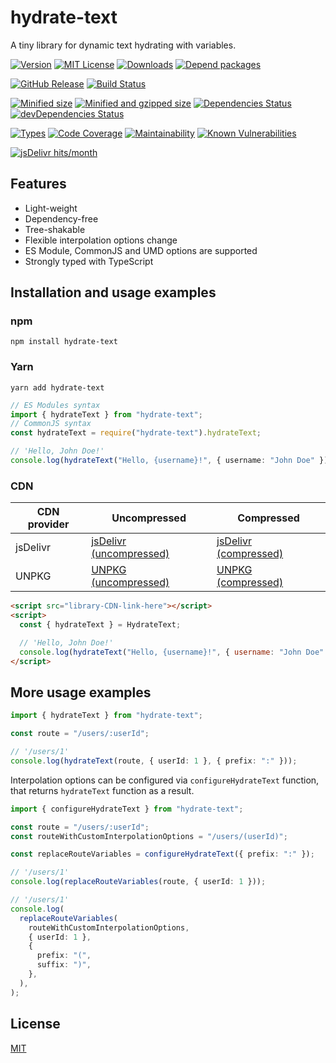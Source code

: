 # hydrate-text

A tiny library for dynamic text hydrating with variables.

[![Version][version-badge]][package-link]
[![MIT License][license-badge]][license-link]
[![Downloads][downloads-badge]][downloads-link]
[![Depend packages][depend-badge]][depend-link]

[![GitHub Release][release-badge]][releases-link]
[![Build Status][build-badge]][builds-link]

[![Minified size][min-size-badge]][size-link]
[![Minified and gzipped size][minzip-size-badge]][size-link]
[![Dependencies Status][dependencies-badge]][dependencies-link]
[![devDependencies Status][dev-dependencies-badge]][dev-dependencies-link]

[![Types][types-badge]][types-link]
[![Code Coverage][coverage-badge]][coverage-link]
[![Maintainability][maintainability-badge]][maintainability-link]
[![Known Vulnerabilities][vulnerabilities-badge]][vulnerabilities-link]

[![jsDelivr hits/month][jsdelivr-hits-per-month-badge]][jsdelivr-hits-per-month-link]

[version-badge]: https://flat.badgen.net/npm/v/hydrate-text
[package-link]: https://www.npmjs.com/package/hydrate-text
[downloads-badge]: https://flat.badgen.net/npm/dt/hydrate-text?color=blue
[downloads-link]: https://npmcharts.com/compare/hydrate-text?interval=30
[depend-badge]: https://flat.badgen.net/npm/dependents/hydrate-text
[depend-link]: https://www.npmjs.com/browse/depended/hydrate-text
[license-badge]: https://flat.badgen.net/github/license/vasilii-kovalev/hydrate-text
[license-link]: https://github.com/vasilii-kovalev/hydrate-text/blob/main/LICENSE
[release-badge]: https://flat.badgen.net/github/release/vasilii-kovalev/hydrate-text
[releases-link]: https://github.com/vasilii-kovalev/hydrate-text/releases
[build-badge]: https://flat.badgen.net/github/status/vasilii-kovalev/hydrate-text
[builds-link]: https://github.com/vasilii-kovalev/hydrate-text/actions?query=workflow%3Abuild-test+branch%3Amain
[min-size-badge]: https://flat.badgen.net/bundlephobia/min/hydrate-text@2.0.0
[minzip-size-badge]: https://flat.badgen.net/bundlephobia/minzip/hydrate-text@2.0.0
[size-link]: https://bundlephobia.com/result?p=hydrate-text@2.0.0
[dependencies-badge]: https://flat.badgen.net/david/dep/vasilii-kovalev/hydrate-text
[dependencies-link]: https://david-dm.org/vasilii-kovalev/hydrate-text
[dev-dependencies-badge]: https://flat.badgen.net/david/dev/vasilii-kovalev/hydrate-text
[dev-dependencies-link]: https://david-dm.org/vasilii-kovalev/hydrate-text?type=dev
[types-badge]: https://flat.badgen.net/npm/types/hydrate-text
[types-link]: https://github.com/vasilii-kovalev/hydrate-text/blob/main/src/index.ts#L3-L24
[maintainability-badge]: https://flat.badgen.net/codeclimate/maintainability/vasilii-kovalev/hydrate-text
[maintainability-link]: https://codeclimate.com/github/vasilii-kovalev/hydrate-text/maintainability
[coverage-badge]: https://flat.badgen.net/coveralls/c/github/vasilii-kovalev/hydrate-text
[coverage-link]: https://coveralls.io/github/vasilii-kovalev/hydrate-text
[vulnerabilities-badge]: https://flat.badgen.net/snyk/vasilii-kovalev/hydrate-text
[vulnerabilities-link]: https://snyk.io/test/github/vasilii-kovalev/hydrate-text
[jsdelivr-hits-per-month-badge]: https://data.jsdelivr.com/v1/package/npm/hydrate-text/badge
[jsdelivr-hits-per-month-link]: https://www.jsdelivr.com/package/npm/hydrate-text?version=2.0.0

## Features

- Light-weight
- Dependency-free
- Tree-shakable
- Flexible interpolation options change
- ES Module, CommonJS and UMD options are supported
- Strongly typed with TypeScript

## Installation and usage examples

### npm

```shell
npm install hydrate-text
```

### Yarn

```shell
yarn add hydrate-text
```

```typescript
// ES Modules syntax
import { hydrateText } from "hydrate-text";
// CommonJS syntax
const hydrateText = require("hydrate-text").hydrateText;

// 'Hello, John Doe!'
console.log(hydrateText("Hello, {username}!", { username: "John Doe" }));
```

### CDN

| CDN provider | Uncompressed                                          | Compressed                                        |
| ------------ | ----------------------------------------------------- | ------------------------------------------------- |
| jsDelivr     | [jsDelivr (uncompressed)][jsdelivr-uncompressed-link] | [jsDelivr (compressed)][jsdelivr-compressed-link] |
| UNPKG        | [UNPKG (uncompressed)][unpkg-uncompressed-link]       | [UNPKG (compressed)][unpkg-compressed-link]       |

[jsdelivr-uncompressed-link]: https://cdn.jsdelivr.net/npm/hydrate-text@2.0.0/dist/umd/index.js
[jsdelivr-compressed-link]: https://cdn.jsdelivr.net/npm/hydrate-text@2.0.0/dist/umd/index.min.js
[unpkg-uncompressed-link]: https://unpkg.com/hydrate-text@2.0.0/dist/umd/index.js
[unpkg-compressed-link]: https://unpkg.com/hydrate-text@2.0.0/dist/umd/index.min.js

```html
<script src="library-CDN-link-here"></script>
<script>
  const { hydrateText } = HydrateText;

  // 'Hello, John Doe!'
  console.log(hydrateText("Hello, {username}!", { username: "John Doe" }));
</script>
```

## More usage examples

```typescript
import { hydrateText } from "hydrate-text";

const route = "/users/:userId";

// '/users/1'
console.log(hydrateText(route, { userId: 1 }, { prefix: ":" }));
```

Interpolation options can be configured via `configureHydrateText` function,
that returns `hydrateText` function as a result.

```typescript
import { configureHydrateText } from "hydrate-text";

const route = "/users/:userId";
const routeWithCustomInterpolationOptions = "/users/(userId)";

const replaceRouteVariables = configureHydrateText({ prefix: ":" });

// '/users/1'
console.log(replaceRouteVariables(route, { userId: 1 }));

// '/users/1'
console.log(
  replaceRouteVariables(
    routeWithCustomInterpolationOptions,
    { userId: 1 },
    {
      prefix: "(",
      suffix: ")",
    },
  ),
);
```

## License

[MIT](./LICENSE)
